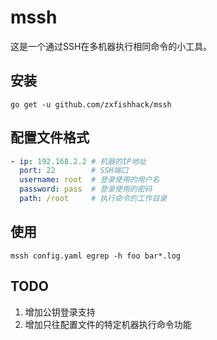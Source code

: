 # mssh
这是一个通过SSH在多机器执行相同命令的小工具。

## 安装
`go get -u github.com/zxfishhack/mssh`

## 配置文件格式
```yaml
- ip: 192.168.2.2 # 机器的IP地址
  port: 22        # SSH端口
  username: root  # 登录使用的用户名
  password: pass  # 登录使用的密码
  path: /root     # 执行命令的工作目录
```

## 使用
`mssh config.yaml egrep -h foo bar*.log`

## TODO
1. 增加公钥登录支持
1. 增加只往配置文件的特定机器执行命令功能
